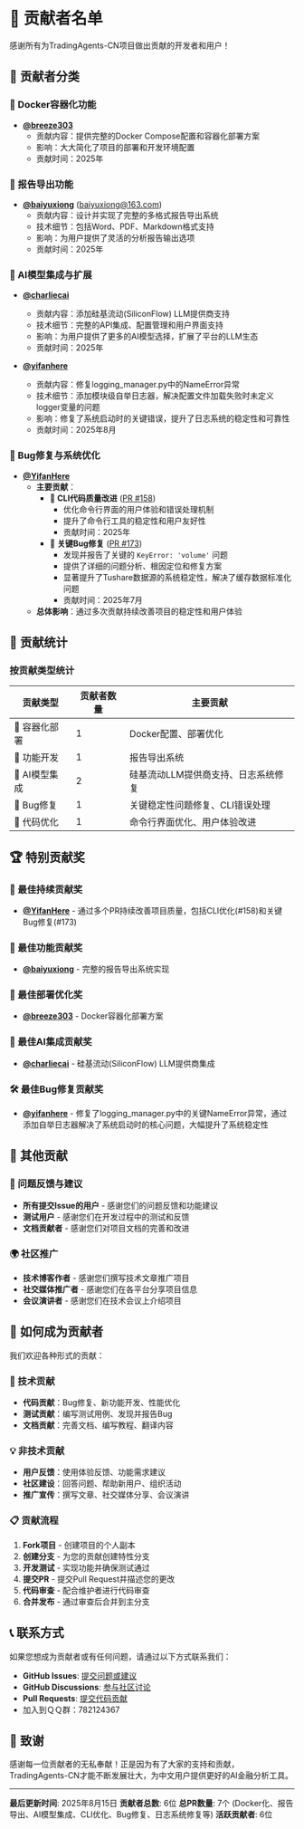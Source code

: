 # 🤝 贡献者名单

感谢所有为TradingAgents-CN项目做出贡献的开发者和用户！

## 🌟 贡献者分类

### 🐳 Docker容器化功能

- **[@breeze303](https://github.com/breeze303)**
  - 贡献内容：提供完整的Docker Compose配置和容器化部署方案
  - 影响：大大简化了项目的部署和开发环境配置
  - 贡献时间：2025年

### 📄 报告导出功能

- **[@baiyuxiong](https://github.com/baiyuxiong)** (baiyuxiong@163.com)
  - 贡献内容：设计并实现了完整的多格式报告导出系统
  - 技术细节：包括Word、PDF、Markdown格式支持
  - 影响：为用户提供了灵活的分析报告输出选项
  - 贡献时间：2025年

### 🤖 AI模型集成与扩展

- **[@charliecai](https://github.com/charliecai)**
  - 贡献内容：添加硅基流动(SiliconFlow) LLM提供商支持
  - 技术细节：完整的API集成、配置管理和用户界面支持
  - 影响：为用户提供了更多的AI模型选择，扩展了平台的LLM生态
  - 贡献时间：2025年

- **[@yifanhere](https://github.com/yifanhere)**
  - 贡献内容：修复logging_manager.py中的NameError异常
  - 技术细节：添加模块级自举日志器，解决配置文件加载失败时未定义logger变量的问题
  - 影响：修复了系统启动时的关键错误，提升了日志系统的稳定性和可靠性
  - 贡献时间：2025年8月

### 🐛 Bug修复与系统优化

- **[@YifanHere](https://github.com/YifanHere)**
  - **主要贡献**：
    - 🔧 **CLI代码质量改进** ([PR #158](https://github.com/hsliuping/TradingAgents-CN/pull/158))
      - 优化命令行界面的用户体验和错误处理机制
      - 提升了命令行工具的稳定性和用户友好性
      - 贡献时间：2025年
    - 🐛 **关键Bug修复** ([PR #173](https://github.com/hsliuping/TradingAgents-CN/pull/173))
      - 发现并报告了关键的 `KeyError: 'volume'` 问题
      - 提供了详细的问题分析、根因定位和修复方案
      - 显著提升了Tushare数据源的系统稳定性，解决了缓存数据标准化问题
      - 贡献时间：2025年7月
  - **总体影响**：通过多次贡献持续改善项目的稳定性和用户体验

## 🎯 贡献统计

### 按贡献类型统计


| 贡献类型      | 贡献者数量 | 主要贡献                        |
| ------------- | ---------- | ------------------------------- |
| 🐳 容器化部署 | 1          | Docker配置、部署优化            |
| 📄 功能开发   | 1          | 报告导出系统                    |
| 🤖 AI模型集成 | 2          | 硅基流动LLM提供商支持、日志系统修复 |
| 🐛 Bug修复    | 1          | 关键稳定性问题修复、CLI错误处理 |
| 🔧 代码优化   | 1          | 命令行界面优化、用户体验改进    |

### 

## 🏆 特别贡献奖

### 🥇 最佳持续贡献奖

- **[@YifanHere](https://github.com/YifanHere)** - 通过多个PR持续改善项目质量，包括CLI优化(#158)和关键Bug修复(#173)

### 🥈 最佳功能贡献奖

- **[@baiyuxiong](https://github.com/baiyuxiong)** - 完整的报告导出系统实现

### 🥉 最佳部署优化奖

- **[@breeze303](https://github.com/breeze303)** - Docker容器化部署方案

### 🏅 最佳AI集成贡献奖

- **[@charliecai](https://github.com/charliecai)** - 硅基流动(SiliconFlow) LLM提供商集成

### 🛠️ 最佳Bug修复贡献奖

- **[@yifanhere](https://github.com/yifanhere)** - 修复了logging_manager.py中的关键NameError异常，通过添加自举日志器解决了系统启动时的核心问题，大幅提升了系统稳定性

## 🌟 其他贡献

### 📝 问题反馈与建议

- **所有提交Issue的用户** - 感谢您们的问题反馈和功能建议
- **测试用户** - 感谢您们在开发过程中的测试和反馈
- **文档贡献者** - 感谢您们对项目文档的完善和改进

### 🌍 社区推广

- **技术博客作者** - 感谢您们撰写技术文章推广项目
- **社交媒体推广者** - 感谢您们在各平台分享项目信息
- **会议演讲者** - 感谢您们在技术会议上介绍项目

## 🤝 如何成为贡献者

我们欢迎各种形式的贡献：

### 🔧 技术贡献

- **代码贡献**：Bug修复、新功能开发、性能优化
- **测试贡献**：编写测试用例、发现并报告Bug
- **文档贡献**：完善文档、编写教程、翻译内容

### 💡 非技术贡献

- **用户反馈**：使用体验反馈、功能需求建议
- **社区建设**：回答问题、帮助新用户、组织活动
- **推广宣传**：撰写文章、社交媒体分享、会议演讲

### 📋 贡献流程

1. **Fork项目** - 创建项目的个人副本
2. **创建分支** - 为您的贡献创建特性分支
3. **开发测试** - 实现功能并确保测试通过
4. **提交PR** - 提交Pull Request并描述您的更改
5. **代码审查** - 配合维护者进行代码审查
6. **合并发布** - 通过审查后合并到主分支

## 📞 联系方式

如果您想成为贡献者或有任何问题，请通过以下方式联系我们：

- **GitHub Issues**: [提交问题或建议](https://github.com/hsliuping/TradingAgents-CN/issues)
- **GitHub Discussions**: [参与社区讨论](https://github.com/hsliuping/TradingAgents-CN/discussions)
- **Pull Requests**: [提交代码贡献](https://github.com/hsliuping/TradingAgents-CN/pulls)
- 加入到ＱＱ群：782124367

## 🙏 致谢

感谢每一位贡献者的无私奉献！正是因为有了大家的支持和贡献，TradingAgents-CN才能不断发展壮大，为中文用户提供更好的AI金融分析工具。

---

**最后更新时间**: 2025年8月15日
**贡献者总数**: 6位
**总PR数量**: 7个 (Docker化、报告导出、AI模型集成、CLI优化、Bug修复、日志系统修复等)
**活跃贡献者**: 6位
